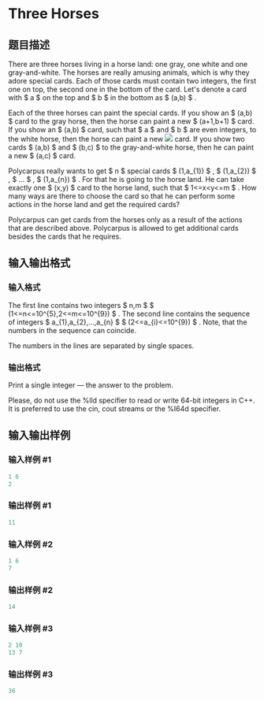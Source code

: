 # Three Horses

## 题目描述

There are three horses living in a horse land: one gray, one white and one gray-and-white. The horses are really amusing animals, which is why they adore special cards. Each of those cards must contain two integers, the first one on top, the second one in the bottom of the card. Let's denote a card with $ a $ on the top and $ b $ in the bottom as $ (a,b) $ .

Each of the three horses can paint the special cards. If you show an $ (a,b) $ card to the gray horse, then the horse can paint a new $ (a+1,b+1) $ card. If you show an $ (a,b) $ card, such that $ a $ and $ b $ are even integers, to the white horse, then the horse can paint a new ![](https://cdn.luogu.com.cn/upload/vjudge_pic/CF271E/471d50cfa5f1fbd07876ee34ba5c335d701b8c98.png) card. If you show two cards $ (a,b) $ and $ (b,c) $ to the gray-and-white horse, then he can paint a new $ (a,c) $ card.

Polycarpus really wants to get $ n $ special cards $ (1,a_{1}) $ , $ (1,a_{2}) $ , $ ... $ , $ (1,a_{n}) $ . For that he is going to the horse land. He can take exactly one $ (x,y) $ card to the horse land, such that $ 1<=x&lt;y<=m $ . How many ways are there to choose the card so that he can perform some actions in the horse land and get the required cards?

Polycarpus can get cards from the horses only as a result of the actions that are described above. Polycarpus is allowed to get additional cards besides the cards that he requires.

## 输入输出格式

### 输入格式

The first line contains two integers $ n,m $ $ (1<=n<=10^{5},2<=m<=10^{9}) $ . The second line contains the sequence of integers $ a_{1},a_{2},...,a_{n} $ $ (2<=a_{i}<=10^{9}) $ . Note, that the numbers in the sequence can coincide.

The numbers in the lines are separated by single spaces.

### 输出格式

Print a single integer — the answer to the problem.

Please, do not use the %lld specifier to read or write 64-bit integers in C++. It is preferred to use the cin, cout streams or the %I64d specifier.

## 输入输出样例

### 输入样例 #1

```cpp
1 6
2

```
### 输出样例 #1

```cpp
11

```
### 输入样例 #2

```cpp
1 6
7

```
### 输出样例 #2

```cpp
14

```
### 输入样例 #3

```cpp
2 10
13 7

```
### 输出样例 #3

```cpp
36

```
